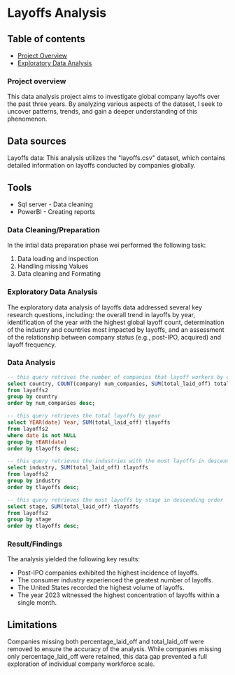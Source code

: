 # Layoffs Analysis

## Table of contents

- [Project Overview](#project-overview)
- [Exploratory Data Analysis](#exploratory-data-analysis)


### Project overview
This data analysis project aims to investigate global company layoffs over the past three years. By analyzing various aspects of the dataset, I seek to uncover patterns, trends, and gain a deeper understanding of this phenomenon.

## Data sources
Layoffs data: This analysis utilizes the "layoffs.csv" dataset, which contains detailed information on layoffs conducted by companies globally.

## Tools
- Sql server - Data cleaning
- PowerBI - Creating reports

### Data Cleaning/Preparation

In the intial data preparation phase wei performed the following task:
1. Data loading and inspection
2. Handling missing Values
3. Data cleaning and Formating

### Exploratory Data Analysis

The exploratory data analysis of layoffs data addressed several key research questions, including: the overall trend in layoffs by year, identification of the year with the highest global layoff count, determination of the industry and countries most impacted by layoffs, and an assessment of the relationship between company status (e.g., post-IPO, acquired) and layoff frequency.


### Data Analysis

```sql
-- this query retrives the number of companies that layoff workers by country
select country, COUNT(company) num_companies, SUM(total_laid_off) total_layoffs
from layoffs2
group by country
order by num_companies desc;

-- this query retrieves the total layoffs by year
select YEAR(date) Year, SUM(total_laid_off) tlayoffs
from layoffs2
where date is not NULL
group by YEAR(date)
order by tlayoffs desc;

-- this query retrieves the industries with the most layoffs in descending order
select industry, SUM(total_laid_off) tlayoffs
from layoffs2
group by industry
order by tlayoffs desc;

-- this query retrieves the most layoffs by stage in descending order
select stage, SUM(total_laid_off) tlayoffs
from layoffs2
group by stage
order by tlayoffs desc;
```

### Result/Findings

The analysis yielded the following key results:

- Post-IPO companies exhibited the highest incidence of layoffs.
- The consumer industry experienced the greatest number of layoffs.
- The United States recorded the highest volume of layoffs.
- The year 2023 witnessed the highest concentration of layoffs within a single month.

## Limitations
Companies missing both percentage_laid_off and total_laid_off were removed to ensure the accuracy of the analysis.  While companies missing only percentage_laid_off were retained, this data gap prevented a full exploration of individual company workforce scale.







